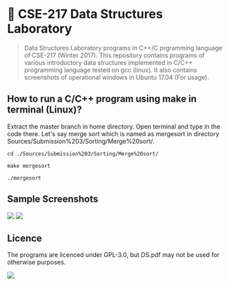 # :ledger: CSE-217 Data Structures Laboratory
> Data Structures Laboratory programs in C++/C prgramming language of CSE-217 (Winter 2017). This repository contains programs of various introductory data structures implemented in C/C++ programming language tested on gcc (linux). It also contains screenshots of operational windows in Ubuntu 17.04 (For usage). 

## How to run a C/C++ program using make in terminal (Linux)?

Extract the master branch in home directory. Open terminal and type in the code there. Let's say merge sort which is named as mergesort in directory Sources/Submission%203/Sorting/Merge%20sort/.

```cd ./Sources/Submission%203/Sorting/Merge%20sort/```

```make mergesort```

```./mergesort```

## Sample Screenshots
![](https://github.com/Jishanshaikh4/CSE-217-Data-Structures-Laboratory/blob/master/resources/Screenshot%20from%202017-09-10%2017_51_32.png)
![](https://github.com/Jishanshaikh4/CSE-217-Data-Structures-Laboratory/blob/master/resources/Screenshot%20from%202017-11-02%2008-10-55.png)

## Licence
The programs are licenced under GPL-3.0, but DS.pdf may not be used for otherwise purposes.

![](https://www.gnu.org/graphics/gplv3-127x51.png)
